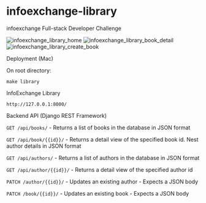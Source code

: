 # infoexchange-library
infoexchange Full-stack Developer Challenge

![infoexchange_library_home](https://fnblyg.bn.files.1drv.com/y4mbYrw4qii-SU6XycHL--lXETrZ4UPLO0etvR70g5Mzr7nAIO_ShQibzEzZ6ULdQH65Ul-1iR9ZgrsSnHea-6L_U6OM--9TeMW2WHITu4cRm2Mx8qjh2-CrR_u_iUWMIt6OOAxd3_nOA8EdqvNp4mYKeQJveFpNFNaVv4jFOKTCX8Ozu5DiUWIlixZQ4QW1_e4pw3mnN-ijdVHRhIYuFT3JA?width=300&height=500&cropmode=none) ![infoexchange_library_book_detail](https://e9blyg.bn.files.1drv.com/y4mo0Oq2q_Ku-5oSU61On1sA_qygcVQHth9c0GY6fHfc1qeUHAF2FwcHDNhwjpoktvrNAU9yeUu0vKcf_GAX8TXrzKsh0n-DKBF52DvOVN7_QKUl3Zdrrr0yeUQ7h_NrEwQlM0d8qUJKtyJ4z6l56r2JMMeCh-yj7wk4SPPaeQ47TAGtyFKsyMa6AxPcULdMmjuE61e-GQzYtLeQdM1nDP0Mg?width=350&height=500&cropmode=none) ![infoexchange_library_create_book](https://edblyg.bn.files.1drv.com/y4mIblQDW_vuF_5GI9IIKbKluOfzc53bK4NDYpYEaCfYeUD99fuND885KiSmuhPAPfqWAShm0jzLixbLMjOmmPkLzx_dbxnC88SDL5WkEXmid6G7NkMN0VSe9cIgNmH5SicTZJ2AhMvlXz6cJh8XHDp4ZSSMj2YX2UjeDh02Rt7n5MjYPsXbLVhc5KDrtzO7w2LsPE-NXjQ6jcKN0vXUWygdA?width=350&height=500&cropmode=none)

Deployment (Mac)

On root directory:
 
  `make library`

InfoExchange Library

  `http://127.0.0.1:8000/`

Backend API (Django REST Framework)

  `GET /api/books/` - Returns a list of books in the database in JSON format

  `GET /api/book/{{id}}/` - Returns a detail view of the specified book id. Nest author details in JSON format

  `GET /api/authors/` - Returns a list of authors in the database in JSON format

  `GET /api/author/{{id}}/` - Returns a detail view of the specified author id

  `PATCH /author/{{id}}/` - Updates an existing author - Expects a JSON body
  
  `PATCH /book/{{id}}/` - Updates an existing book - Expects a JSON body

